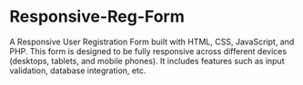 # Responsive-Reg-Form

A Responsive User Registration Form built with HTML, CSS, JavaScript, and PHP.  This form is designed to be fully responsive across different devices (desktops, tablets, and mobile phones). It includes features such as input validation, database integration, etc.
